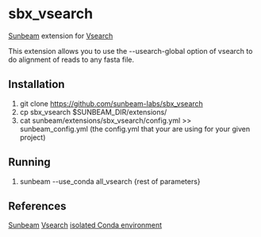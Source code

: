 # sbx_vsearch

[Sunbeam](https://github.com/sunbeam-labs/sunbeam) extension for [Vsearch](https://github.com/torognes/vsearch)

This extension allows you to use the --usearch-global option of vsearch to do alignment of reads to any fasta file.

## Installation

1. git clone https://github.com/sunbeam-labs/sbx_vsearch
2. cp sbx_vsearch $SUNBEAM_DIR/extensions/
3. cat sunbeam/extensions/sbx_vsearch/config.yml >> sunbeam_config.yml (the config.yml that your are using for your given project)

## Running

1. sunbeam --use_conda all_vsearch {rest of parameters}

## References

[Sunbeam](https://github.com/sunbeam-labs/sunbeam)
[Vsearch](https://github.com/torognes/vsearch)
[isolated Conda environment](http://snakemake.readthedocs.io/en/stable/snakefiles/deployment.html#integrated-package-management)
